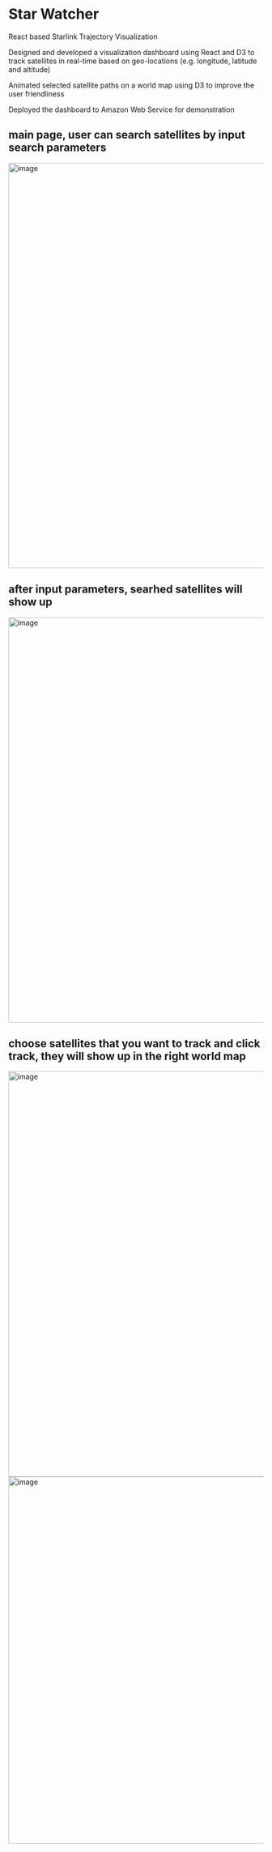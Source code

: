 # Star Watcher
React based Starlink Trajectory Visualization

Designed and developed a visualization dashboard using React and D3 to track satellites in real-time based on geo-locations (e.g. longitude, latitude and altitude)

Animated selected satellite paths on a world map using D3 to improve the user friendliness

Deployed the dashboard to Amazon Web Service for demonstration 

## main page, user can search satellites by input search parameters
<img width="800" alt="image" src="https://github.com/ElyseWu/StarWatcher/assets/99052684/7291012e-af99-4ac7-afc0-99fd28299cda">

## after input parameters, searhed satellites will show up
<img width="800" alt="image" src="https://github.com/ElyseWu/StarWatcher/assets/99052684/01164deb-fd71-4d27-b7fc-66601a91e66c">

## choose satellites that you want to track and click track, they will show up in the right world map
<img width="800" alt="image" src="https://github.com/ElyseWu/StarWatcher/assets/99052684/aa6938fb-b683-4ce4-b188-761fa325d219">
<img width="725" alt="image" src="https://github.com/ElyseWu/StarWatcher/assets/99052684/b724ede2-2c1a-4ec3-886b-f12b5742df19">






